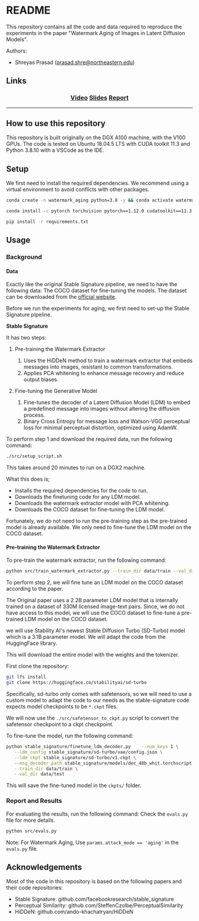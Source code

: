 # README

This repository contains all the code and data required to reproduce the experiments in the paper "Watermark Aging of Images in Latent Diffusion Models".

Authors:

- Shreyas Prasad (<prasad.shre@northeastern.edu>)

## Links

<h3 align="center">
  <a href="https://youtu.be/emZZCZVmAjM">Video</a>
  <a href="Watermark-Aging-Presentation.pdf">Slides</a>
   <a href="report.pdf">Report</a>
</h3>

---


## How to use this repository

   This repository is built originally on the DGX A100 machine, with the V100 GPUs. The code is tested on Ubuntu 18.04.5 LTS with CUDA toolkit 11.3 and Python 3.8.10 with a VSCode as the IDE.

## Setup

We first need to install the required dependencies. We recommend using a virtual environment to avoid conflicts with other packages.

``` bash
conda create -n watermark_aging python=3.8 -y && conda activate watermark_aging

conda install -c pytorch torchvision pytorch==1.12.0 cudatoolkit==11.3 -y

pip install -r requirements.txt
```

## Usage

### Background

#### Data

Exactly like the original Stable Signature pipeline, we need to have the following data: The COCO dataset for fine-tuning the models. The dataset can be downloaded from the [official website](https://cocodataset.org/#download).

Before we run the experiments for aging, we first need to set-up the Stable Signature pipeline.

**Stable Signature**

It has two steps:

1. Pre-training the Watermark Extractor
   1. Uses the HiDDeN method to train a watermark extractor that embeds messages into images, resistant to common transformations.
   2. Applies PCA whitening to enhance message recovery and reduce output biases.

2. Fine-tuning the Generative Model
   1. Fine-tunes the decoder of a Latent Diffusion Model (LDM) to embed a predefined message into images without altering the diffusion process.
   2. Binary Cross Entropy for message loss and Watson-VGG perceptual loss for minimal perceptual distortion, optimized using AdamW.


To perform step 1 and download the required data, run the following command:

``` bash
./src/setup_script.sh
```

This takes around 20 minutes to run on a DGX2 machine.

What this does is;

- Installs the required dependencies for the code to run.
- Downloads the finetuning code for any LDM model.
- Downloads the watermark extractor model with PCA whitening.
- Downloads the COCO dataset for fine-tuning the LDM model.


Fortunately, we do not need to run the pre-training step as the pre-trained model is already available. We only need to fine-tune the LDM model on the COCO dataset.

  

#### Pre-training the Watermark Extractor

To pre-train the watermark extractor, run the following command:

``` bash
python src/train_watermark_extractor.py --train_dir data/train --val_dir data/test
```

To perform step 2, we will fine tune an LDM model on the COCO dataset according to the paper.

The Original paper uses a 2.2B parameter LDM model that is internally trained on a dataset of 330M licensed image-text pairs. Since, we do not have access to this model, we will use the COCO dataset to fine-tune a pre-trained LDM model on the COCO dataset.

we will use Stability AI's newest Stable Diffusion Turbo (SD-Turbo) model which is a 3.1B parameter model. We will adapt the code from the HuggingFace library.

This will download the entire model with the weights and the tokenizer.

First clone the repository:

``` bash
git lfs install
git clone https://huggingface.co/stabilityai/sd-turbo
```

Specifically, sd-turbo only comes with safetensors, so we will need to use a custom model to adapt the code to our needs as the stable-signature code expects model checkpoints to be `*.ckpt` files.

We will now use the `./src/safetensor_to_ckpt.py` script to convert the safetensor checkpoint to a ckpt checkpoint.


To fine-tune the model, run the following command:

``` bash
python stable_signature/finetune_ldm_decoder.py    --num_keys 1 \
   --ldm_config stable_signature/sd-turbo/vae/config.json \
   --ldm_ckpt stable_signature/sd-turbo/v1.ckpt \
   --msg_decoder_path stable_signature/models/dec_48b_whit.torchscript.pt \
   --train_dir data/train \
   --val_dir data/test
```

This will save the fine-tuned model in the `ckpts/` folder.


### Report and Results

For evaluating the results, run the following command:
Check the `evals.py` file for more details.

``` bash
python src/evals.py
```
Note: For Watermark Aging, Use `params.attack_mode == 'aging'` in the `evals.py` file.

## Acknowledgements

[Stable-Signature]: https://github.com/facebookresearch/stable_signature

[Perceptual-Similarity]: https://github.com/SteffenCzolbe/PerceptualSimilarity

[HiDDeN]: https://github.com/ando-khachatryan/HiDDeN


Most of the code in this repository is based on the following papers and their code repositories:

- Stable Signature: github.com/facebookresearch/stable_signature
- Perceptual Similarity: github.com/SteffenCzolbe/PerceptualSimilarity
- HiDDeN: github.com/ando-khachatryan/HiDDeN



